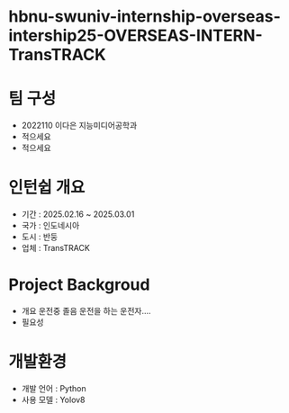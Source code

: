 # hbnu-swuniv-internship-overseas-intership25-OVERSEAS-INTERN-TransTRACK

# 팀 구성 
- 2022110 이다은 지능미디어공학과
- 적으세요
- 적으세요

# 인턴쉽 개요
- 기간 : 2025.02.16 ~ 2025.03.01
- 국가 : 인도네시아
- 도시 : 반둥
- 업체 : TransTRACK

# Project Backgroud
- 개요
  운전중 졸음 운전을 하는 운전자....
- 필요성

# 개발환경
- 개발 언어 : Python
- 사용 모델 : Yolov8
